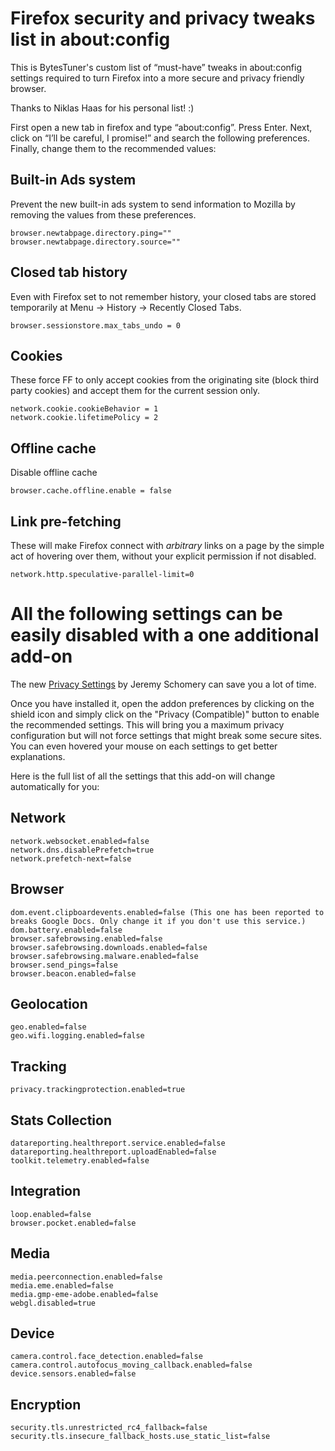 # Firefox security and privacy tweaks list in about:config

This is BytesTuner's custom list of “must-have” tweaks in about:config settings required to turn Firefox into a more secure and privacy friendly browser.

Thanks to Niklas Haas for his personal list! :)

First open a new tab in firefox and type “about:config”. Press Enter. Next, click on “I’ll be careful, I promise!” and search the following preferences. Finally, change them to the recommended values:

## Built-in Ads system

Prevent the new built-in ads system to send information to Mozilla by removing the values from these preferences.

```
browser.newtabpage.directory.ping=""
browser.newtabpage.directory.source=""
```

## Closed tab history

Even with Firefox set to not remember history, your closed tabs are stored temporarily at Menu -> History -> Recently Closed Tabs.

```
browser.sessionstore.max_tabs_undo = 0
```

## Cookies

These force FF to only accept cookies from the originating site (block third party cookies) and accept them for the current session only.

```
network.cookie.cookieBehavior = 1
network.cookie.lifetimePolicy = 2
```
## Offline cache

Disable offline cache

```
browser.cache.offline.enable = false
```

## Link pre-fetching

These will make Firefox connect with *arbitrary* links on a page by the simple act of hovering over them, without your explicit permission if not disabled.

```
network.http.speculative-parallel-limit=0
```

# All the following settings can be easily disabled with a one additional add-on

The new [Privacy Settings](https://addons.mozilla.org/en-GB/firefox/addon/privacy-settings/) by Jeremy Schomery can save you a lot of time. 

Once you have installed it, open the addon preferences by clicking on the shield icon and simply click on the "Privacy (Compatible)" button to enable the recommended settings. This will bring you a maximum privacy configuration but will not force settings that might break some secure sites. You can even hovered your mouse on each settings to get better explanations.

Here is the full list of all the settings that this add-on will change automatically for you:

## Network

```
network.websocket.enabled=false
network.dns.disablePrefetch=true
network.prefetch-next=false
```

## Browser

```
dom.event.clipboardevents.enabled=false (This one has been reported to breaks Google Docs. Only change it if you don't use this service.)
dom.battery.enabled=false
browser.safebrowsing.enabled=false
browser.safebrowsing.downloads.enabled=false
browser.safebrowsing.malware.enabled=false
browser.send_pings=false
browser.beacon.enabled=false
```

## Geolocation

```
geo.enabled=false
geo.wifi.logging.enabled=false
```

## Tracking

```
privacy.trackingprotection.enabled=true
```

## Stats Collection

```
datareporting.healthreport.service.enabled=false
datareporting.healthreport.uploadEnabled=false
toolkit.telemetry.enabled=false
```

## Integration

```
loop.enabled=false
browser.pocket.enabled=false
```

## Media

```
media.peerconnection.enabled=false
media.eme.enabled=false
media.gmp-eme-adobe.enabled=false
webgl.disabled=true
```

## Device

```
camera.control.face_detection.enabled=false
camera.control.autofocus_moving_callback.enabled=false
device.sensors.enabled=false
```

## Encryption

```
security.tls.unrestricted_rc4_fallback=false
security.tls.insecure_fallback_hosts.use_static_list=false
```

 

